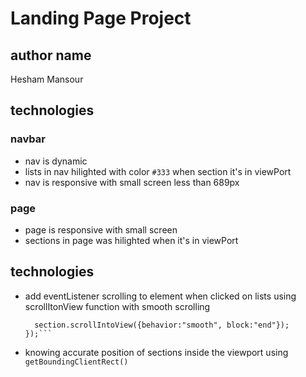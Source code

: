# Landing Page Project
## author name
Hesham Mansour

## technologies
### navbar
* nav is dynamic
* lists in nav hilighted with color `#333` when section it's in viewPort
* nav is responsive with small screen less than 689px
### page 
* page is responsive with small screen
* sections in page was hilighted when it's in viewPort

## technologies
* add eventListener scrolling to element when clicked on lists using scrollItonView function with smooth scrolling

  ```a.addEventListener('click', function () {
    section.scrollIntoView({behavior:"smooth", block:"end"});
  });```

* knowing accurate position of sections inside the viewport using
`getBoundingClientRect()`